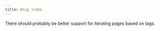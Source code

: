 ```yaml
---
title: Blog index
---
```


There should probably be better support for iterating pages based on tags.
